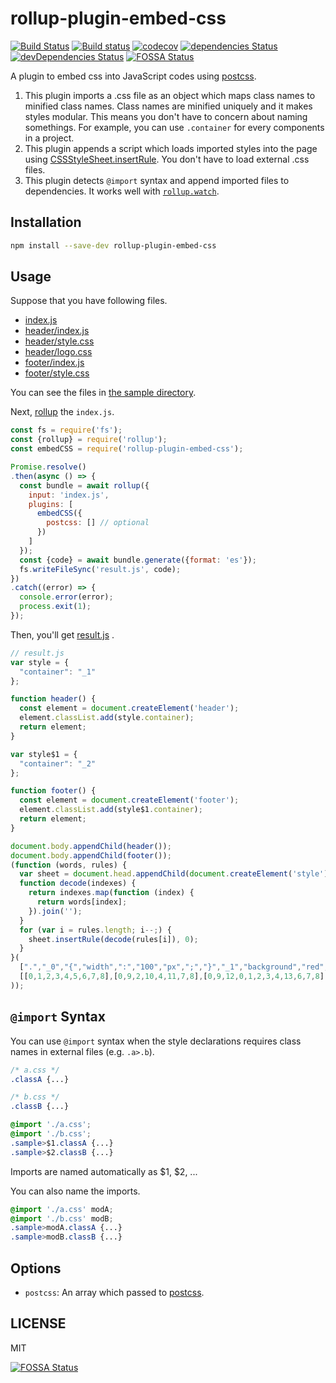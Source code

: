 # rollup-plugin-embed-css

[![Build Status](https://travis-ci.org/kei-ito/rollup-plugin-embed-css.svg?branch=master)](https://travis-ci.org/kei-ito/rollup-plugin-embed-css)
[![Build status](https://ci.appveyor.com/api/projects/status/github/kei-ito/rollup-plugin-embed-css?branch=master&svg=true)](https://ci.appveyor.com/project/kei-ito/rollup-plugin-embed-css/branch/master)
[![codecov](https://codecov.io/gh/kei-ito/rollup-plugin-embed-css/branch/master/graph/badge.svg)](https://codecov.io/gh/kei-ito/rollup-plugin-embed-css)
[![dependencies Status](https://david-dm.org/kei-ito/rollup-plugin-embed-css/status.svg)](https://david-dm.org/kei-ito/rollup-plugin-embed-css)
[![devDependencies Status](https://david-dm.org/kei-ito/rollup-plugin-embed-css/dev-status.svg)](https://david-dm.org/kei-ito/rollup-plugin-embed-css?type=dev)
[![FOSSA Status](https://app.fossa.io/api/projects/git%2Bgithub.com%2Fkei-ito%2Frollup-plugin-embed-css.svg?type=shield)](https://app.fossa.io/projects/git%2Bgithub.com%2Fkei-ito%2Frollup-plugin-embed-css?ref=badge_shield)

A plugin to embed css into JavaScript codes using [postcss](https://github.com/postcss/postcss).

1. This plugin imports a .css file as an object which maps class names to minified class names. Class names are minified uniquely and it makes styles modular. This means you don't have to concern about naming somethings. For example, you can use `.container` for every components in a project.
2. This plugin appends a script which loads imported styles into the page using [CSSStyleSheet.insertRule](https://developer.mozilla.org/en-US/docs/Web/API/CSSStyleSheet/insertRule). You don't have to load external .css files.
3. This plugin detects `@import` syntax and append imported files to dependencies. It works well with [`rollup.watch`](https://rollupjs.org/#rollup-watch).

## Installation

```bash
npm install --save-dev rollup-plugin-embed-css
```

## Usage

Suppose that you have following files.

- [index.js](https://github.com/kei-ito/rollup-plugin-embed-css/tree/master/sample/index.js)
- [header/index.js](https://github.com/kei-ito/rollup-plugin-embed-css/tree/master/sample/header/index.js)
- [header/style.css](https://github.com/kei-ito/rollup-plugin-embed-css/tree/master/sample/header/style.css)
- [header/logo.css](https://github.com/kei-ito/rollup-plugin-embed-css/tree/master/sample/header/logo.css)
- [footer/index.js](https://github.com/kei-ito/rollup-plugin-embed-css/tree/master/sample/footer/index.js)
- [footer/style.css](https://github.com/kei-ito/rollup-plugin-embed-css/tree/master/sample/footer/style.css)

You can see the files in [the sample directory](https://github.com/kei-ito/rollup-plugin-embed-css/tree/master/sample).

Next, [rollup](https://github.com/rollup/rollup) the `index.js`.

```javascript
const fs = require('fs');
const {rollup} = require('rollup');
const embedCSS = require('rollup-plugin-embed-css');

Promise.resolve()
.then(async () => {
  const bundle = await rollup({
    input: 'index.js',
    plugins: [
      embedCSS({
        postcss: [] // optional
      })
    ]
  });
  const {code} = await bundle.generate({format: 'es'});
  fs.writeFileSync('result.js', code);
})
.catch((error) => {
  console.error(error);
  process.exit(1);
});
```

Then, you'll get [result.js](https://github.com/kei-ito/rollup-plugin-embed-css/tree/master/sample/result.js)
.

```javascript
// result.js
var style = {
  "container": "_1"
};

function header() {
  const element = document.createElement('header');
  element.classList.add(style.container);
  return element;
}

var style$1 = {
  "container": "_2"
};

function footer() {
  const element = document.createElement('footer');
  element.classList.add(style$1.container);
  return element;
}

document.body.appendChild(header());
document.body.appendChild(footer());
(function (words, rules) {
  var sheet = document.head.appendChild(document.createElement('style')).sheet;
  function decode(indexes) {
    return indexes.map(function (index) {
      return words[index];
    }).join('');
  }
  for (var i = rules.length; i--;) {
    sheet.insertRule(decode(rules[i]), 0);
  }
}(
  [".","_0","{","width",":","100","px",";","}","_1","background","red",">","200","_2","blue"],
  [[0,1,2,3,4,5,6,7,8],[0,9,2,10,4,11,7,8],[0,9,12,0,1,2,3,4,13,6,7,8],[0,14,2,10,4,15,7,8]]
));
```

## `@import` Syntax

You can use `@import` syntax when the style declarations requires class names in external files (e.g. `.a>.b`).

```css
/* a.css */
.classA {...}
```

```css
/* b.css */
.classB {...}
```

```css
@import './a.css';
@import './b.css';
.sample>$1.classA {...}
.sample>$2.classB {...}
```

Imports are named automatically as $1, $2, ...

You can also name the imports.

```css
@import './a.css' modA;
@import './b.css' modB;
.sample>modA.classA {...}
.sample>modB.classB {...}
```

## Options

- `postcss`: An array which passed to [postcss](https://github.com/postcss/postcss).

## LICENSE

MIT


[![FOSSA Status](https://app.fossa.io/api/projects/git%2Bgithub.com%2Fkei-ito%2Frollup-plugin-embed-css.svg?type=large)](https://app.fossa.io/projects/git%2Bgithub.com%2Fkei-ito%2Frollup-plugin-embed-css?ref=badge_large)